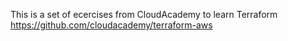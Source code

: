 This is a set of ecercises from CloudAcademy to learn Terraform 
https://github.com/cloudacademy/terraform-aws

